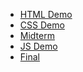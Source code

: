 <ul>
  <li><a href="html_demo">HTML Demo</a></li>
  <li><a href="css_demo">CSS Demo</a></li>
  <li><a href="midterm">Midterm</a></li>
  <li><a href="js_demo">JS Demo</a></li>
  <li><a href="Final">Final</a></li>
</ul>
